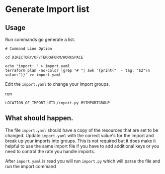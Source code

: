 # Generate Import list

## Usage
Run commands go generate a list.
```
# Command Line Option

cd DIRECTORY/OF/TERRAFORM/WORKSPACE

echo "import: " > import.yaml
terraform plan -no-color |grep "# "| awk '{print("  - tag: "$2"\n   value:")}' >> import.yaml
```

Edit the `import.yaml` to change your import groups.

run 
```
LOCATION_OF_IMPORT_UTIL/import.py MYIMPORTGROUP
```

## What should happen.
The file `import.yaml` should have a copy of the resources that are set to be changed.
Update `import.yaml` with the correct value's for the import and break up your imports into groups.
This is not required but it does make it helpful to use the same import file if you have to add
additional keys or you need to control the rate you handle imports.

After `import.yaml` is read you will run `import.py` which will parse the file and run the import 
command 

